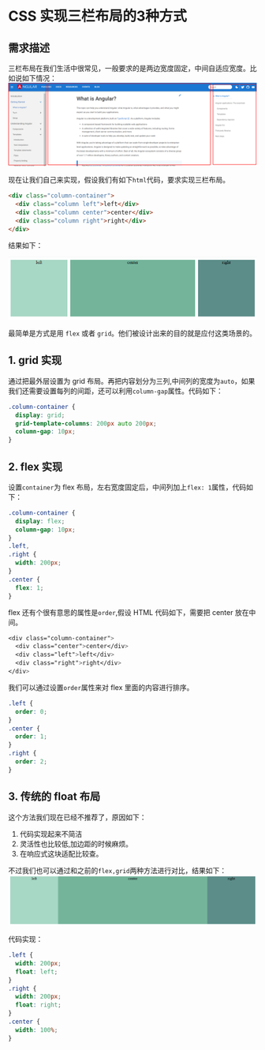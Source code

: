 # CSS 实现三栏布局的3种方式

## 需求描述

三栏布局在我们生活中很常见，一般要求的是两边宽度固定，中间自适应宽度。比如说如下情况：
![three-columns-demo](../assets/images/three-columns-demo.png)

现在让我们自己来实现，假设我们有如下`html`代码，要求实现三栏布局。

```html
<div class="column-container">
  <div class="column left">left</div>
  <div class="column center">center</div>
  <div class="column right">right</div>
</div>
```

结果如下：

![three-columns](../assets/images/css-three-columns.png)

最简单是方式是用 `flex` 或者 `grid`。他们被设计出来的目的就是应付这类场景的。

## 1. grid 实现

通过把最外层设置为 grid 布局。再把内容划分为三列,中间列的宽度为`auto`，如果我们还需要设置每列的间距，还可以利用`column-gap`属性。代码如下：

```css
.column-container {
  display: grid;
  grid-template-columns: 200px auto 200px;
  column-gap: 10px;
}
```

## 2. flex 实现

设置`container`为 flex 布局，左右宽度固定后，中间列加上`flex: 1`属性，代码如下：

```css
.column-container {
  display: flex;
  column-gap: 10px;
}
.left,
.right {
  width: 200px;
}
.center {
  flex: 1;
}
```

flex 还有个很有意思的属性是`order`,假设 HTML 代码如下，需要把 center 放在中间。

```css
<div class="column-container">
  <div class="center">center</div>
  <div class="left">left</div>
  <div class="right">right</div>
</div>
```

我们可以通过设置`order`属性来对 flex 里面的内容进行排序。

```css
.left {
  order: 0;
}
.center {
  order: 1;
}
.right {
  order: 2;
}
```

## 3. 传统的 float 布局

这个方法我们现在已经不推荐了，原因如下：
1. 代码实现起来不简洁
2. 灵活性也比较低,加边距的时候麻烦。
3. 在响应式这块适配比较查。
   
不过我们也可以通过和之前的`flex,grid`两种方法进行对比，结果如下：
![three-columns-float](../assets/images/css-three-columns-float.png)

代码实现：

```css
.left {
  width: 200px;
  float: left;
}
.right {
  width: 200px;
  float: right;
}
.center {
  width: 100%;
}
```
